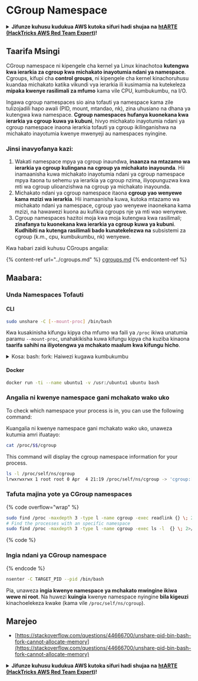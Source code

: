 # CGroup Namespace

<details>

<summary><strong>Jifunze kuhusu kudukua AWS kutoka sifuri hadi shujaa na</strong> <a href="https://training.hacktricks.xyz/courses/arte"><strong>htARTE (HackTricks AWS Red Team Expert)</strong></a><strong>!</strong></summary>

Njia nyingine za kusaidia HackTricks:

* Ikiwa unataka kuona **kampuni yako inatangazwa kwenye HackTricks** au **kupakua HackTricks kwa muundo wa PDF** Angalia [**MPANGO WA KUJIUNGA**](https://github.com/sponsors/carlospolop)!
* Pata [**swag rasmi ya PEASS & HackTricks**](https://peass.creator-spring.com)
* Gundua [**The PEASS Family**](https://opensea.io/collection/the-peass-family), mkusanyiko wetu wa kipekee wa [**NFTs**](https://opensea.io/collection/the-peass-family)
* **Jiunge na** 💬 [**Kikundi cha Discord**](https://discord.gg/hRep4RUj7f) au [**kikundi cha telegram**](https://t.me/peass) au **tufuate** kwenye **Twitter** 🐦 [**@carlospolopm**](https://twitter.com/hacktricks_live)**.**
* **Shiriki mbinu zako za kudukua kwa kuwasilisha PRs kwa** [**HackTricks**](https://github.com/carlospolop/hacktricks) na [**HackTricks Cloud**](https://github.com/carlospolop/hacktricks-cloud) repos za github.

</details>

## Taarifa Msingi

CGroup namespace ni kipengele cha kernel ya Linux kinachotoa **kutengwa kwa ierarkia za cgroup kwa michakato inayotumia ndani ya namespace**. Cgroups, kifupi cha **control groups**, ni kipengele cha kernel kinachoruhusu kuandaa michakato katika vikundi vya ierarkia ili kusimamia na kutekeleza **mipaka kwenye rasilimali za mfumo** kama vile CPU, kumbukumbu, na I/O.

Ingawa cgroup namespaces sio aina tofauti ya namespace kama zile tulizojadili hapo awali (PID, mount, mtandao, nk), zina uhusiano na dhana ya kutengwa kwa namespace. **Cgroup namespaces hufanya kuonekana kwa ierarkia ya cgroup kuwa ya kubuni**, hivyo michakato inayotumia ndani ya cgroup namespace inaona ierarkia tofauti ya cgroup ikilinganishwa na michakato inayotumia kwenye mwenyeji au namespaces nyingine.

### Jinsi inavyofanya kazi:

1. Wakati namespace mpya ya cgroup inaundwa, **inaanza na mtazamo wa ierarkia ya cgroup kulingana na cgroup ya michakato inayounda**. Hii inamaanisha kuwa michakato inayotumia ndani ya cgroup namespace mpya itaona tu sehemu ya ierarkia ya cgroup nzima, iliyopunguzwa kwa mti wa cgroup ulioanzishwa na cgroup ya michakato inayounda.
2. Michakato ndani ya cgroup namespace itaona **cgroup yao wenyewe kama mzizi wa ierarkia**. Hii inamaanisha kuwa, kutoka mtazamo wa michakato ndani ya namespace, cgroup yao wenyewe inaonekana kama mzizi, na hawawezi kuona au kufikia cgroups nje ya mti wao wenyewe.
3. Cgroup namespaces hazitoi moja kwa moja kutengwa kwa rasilimali; **zinafanya tu kuonekana kwa ierarkia ya cgroup kuwa ya kubuni**. **Kudhibiti na kutenga rasilimali bado kunatekelezwa na** subsistemi za cgroup (k.m., cpu, kumbukumbu, nk) wenyewe.

Kwa habari zaidi kuhusu CGroups angalia:

{% content-ref url="../cgroups.md" %}
[cgroups.md](../cgroups.md)
{% endcontent-ref %}

## Maabara:

### Unda Namespaces Tofauti

#### CLI
```bash
sudo unshare -C [--mount-proc] /bin/bash
```
Kwa kusakinisha kifungu kipya cha mfumo wa faili ya `/proc` ikiwa unatumia paramu `--mount-proc`, unahakikisha kuwa kifungu kipya cha kuziba kinaona **taarifa sahihi na iliyotengwa ya mchakato maalum kwa kifungu hicho**.

<details>

<summary>Kosa: bash: fork: Haiwezi kugawa kumbukumbu</summary>

Wakati `unshare` inatekelezwa bila chaguo la `-f`, kosa linatokea kutokana na jinsi Linux inavyoshughulikia nafasi mpya za PID (Process ID). Maelezo muhimu na suluhisho vimeelezewa hapa chini:

1. **Maelezo ya Tatizo**:
- Kernel ya Linux inaruhusu mchakato kuunda nafasi mpya za kutumia `unshare` wito wa mfumo. Walakini, mchakato ambao unaanzisha uundaji wa nafasi mpya ya PID (inayojulikana kama mchakato wa "unshare") haingii katika nafasi mpya; ni mchakato wake wa watoto tu ndio unaingia.
- Kukimbia `%unshare -p /bin/bash%` kuanza `/bin/bash` katika mchakato sawa na `unshare`. Kwa hivyo, `/bin/bash` na mchakato wake wa watoto wako katika nafasi ya PID ya awali.
- Mchakato wa kwanza wa watoto wa `/bin/bash` katika nafasi mpya hufanywa kuwa PID 1. Wakati mchakato huu unatoka, husababisha kusafisha kwa nafasi hiyo ikiwa hakuna michakato mingine, kwani PID 1 ina jukumu maalum la kuwachukua michakato yatima. Kernel ya Linux kisha itazima ugawaji wa PID katika nafasi hiyo.

2. **Matokeo**:
- Kutoka kwa kutoka kwa PID 1 katika nafasi mpya kunasababisha kusafisha kwa bendera ya `PIDNS_HASH_ADDING`. Hii inasababisha kushindwa kwa kazi ya `alloc_pid` kuweka PID mpya wakati wa kuunda mchakato mpya, na kusababisha kosa la "Haiwezi kugawa kumbukumbu".

3. **Suluhisho**:
- Tatizo linaweza kutatuliwa kwa kutumia chaguo la `-f` na `unshare`. Chaguo hili linamfanya `unshare` kugawanya mchakato mpya baada ya kuunda nafasi mpya ya PID.
- Kutekeleza `%unshare -fp /bin/bash%` kunahakikisha kuwa amri ya `unshare` yenyewe inakuwa PID 1 katika nafasi mpya. `/bin/bash` na mchakato wake wa watoto kisha wako salama ndani ya nafasi hii mpya, kuzuia kutoka kwa kutoka mapema kwa PID 1 na kuruhusu ugawaji wa PID kawaida.

Kwa kuhakikisha kuwa `unshare` inatekelezwa na bendera ya `-f`, nafasi mpya ya PID inasimamiwa kwa usahihi, kuruhusu `/bin/bash` na michakato yake ya chini kufanya kazi bila kukutana na kosa la ugawaji wa kumbukumbu.

</details>

#### Docker
```bash
docker run -ti --name ubuntu1 -v /usr:/ubuntu1 ubuntu bash
```
### Angalia ni kwenye namespace gani mchakato wako uko

To check which namespace your process is in, you can use the following command:

Kuangalia ni kwenye namespace gani mchakato wako uko, unaweza kutumia amri ifuatayo:

```bash
cat /proc/$$/cgroup
```

This command will display the cgroup namespace information for your process.
```bash
ls -l /proc/self/ns/cgroup
lrwxrwxrwx 1 root root 0 Apr  4 21:19 /proc/self/ns/cgroup -> 'cgroup:[4026531835]'
```
### Tafuta majina yote ya CGroup namespaces

{% code overflow="wrap" %}
```bash
sudo find /proc -maxdepth 3 -type l -name cgroup -exec readlink {} \; 2>/dev/null | sort -u
# Find the processes with an specific namespace
sudo find /proc -maxdepth 3 -type l -name cgroup -exec ls -l  {} \; 2>/dev/null | grep <ns-number>
```
{% code %}

### Ingia ndani ya CGroup namespace

{% endcode %}
```bash
nsenter -C TARGET_PID --pid /bin/bash
```
Pia, unaweza **ingia kwenye namespace ya mchakato mwingine ikiwa wewe ni root**. Na huwezi **kuingia** kwenye namespace nyingine **bila kigeuzi** kinachoelekeza kwake (kama vile `/proc/self/ns/cgroup`).

## Marejeo
* [https://stackoverflow.com/questions/44666700/unshare-pid-bin-bash-fork-cannot-allocate-memory](https://stackoverflow.com/questions/44666700/unshare-pid-bin-bash-fork-cannot-allocate-memory)

<details>

<summary><strong>Jifunze kuhusu kudukua AWS kutoka sifuri hadi shujaa na</strong> <a href="https://training.hacktricks.xyz/courses/arte"><strong>htARTE (HackTricks AWS Red Team Expert)</strong></a><strong>!</strong></summary>

Njia nyingine za kusaidia HackTricks:

* Ikiwa unataka kuona **kampuni yako ikionekana kwenye HackTricks** au **kupakua HackTricks kwa muundo wa PDF** Angalia [**MPANGO WA KUJIUNGA**](https://github.com/sponsors/carlospolop)!
* Pata [**swag rasmi ya PEASS & HackTricks**](https://peass.creator-spring.com)
* Gundua [**The PEASS Family**](https://opensea.io/collection/the-peass-family), mkusanyiko wetu wa [**NFTs**](https://opensea.io/collection/the-peass-family) za kipekee
* **Jiunge na** 💬 [**Kikundi cha Discord**](https://discord.gg/hRep4RUj7f) au [**kikundi cha telegram**](https://t.me/peass) au **tufuate** kwenye **Twitter** 🐦 [**@carlospolopm**](https://twitter.com/hacktricks_live)**.**
* **Shiriki mbinu zako za kudukua kwa kuwasilisha PRs kwenye** [**HackTricks**](https://github.com/carlospolop/hacktricks) na [**HackTricks Cloud**](https://github.com/carlospolop/hacktricks-cloud) repos za github.

</details>
